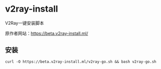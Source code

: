 # v2ray-install
V2Ray一键安装脚本

原作者网站：https://beta.v2ray-install.ml/

## 安装 ##
    curl -O https://beta.v2ray-install.ml/v2ray-go.sh && bash v2ray-go.sh
